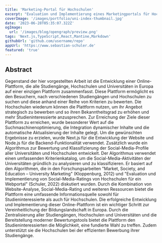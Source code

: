 ```yaml
---
title: 'Marketing-Portal für Hochschulen'
excerpt: "Evaluation und Implementierung eines Marketingportals für Hochschulen"
coverImage: '/images/portfolio/uni-index-thumbnail.jpg'
date: '2023-06-28T05:35:07.322Z'
ogImage: 
  url: '/images/blog/opengraph/preview.png'
tags: 'Next.js,TypeScript,React,Mantine,Markdown'
githubUrl: 'github.com/username/repo'
appUrl: 'https://www.sebastian-schuler.de'
featured: 'true'
---
```


## Abstract

Gegenstand der hier vorgestellten Arbeit ist die Entwicklung einer Online-Plattform, die alle Studiengänge, Hochschulen und Universitäten in Europa auf einer einzigen Plattform zusammenfasst. Diese Plattform ermöglicht es den Besuchern, nach verschiedenen Studiengängen und Hochschulen zu suchen und diese anhand einer Reihe von Kriterien zu bewerten. Die Hochschulen wiederum können die Plattform nutzen, um ihr Angebot strategisch zu bewerben und so ihren Bekanntheitsgrad zu erhöhen und mehr Studieninteressierte anzusprechen. Zur Erreichung der Ziele dieser Plattform zu erreichen, wurde besonderer Wert auf die Suchmaschinenoptimierung, die Integration dynamischer Inhalte und die automatische Aktualisierung der Inhalte gelegt. Um die gewünschten Ergebnisse zu erzielen, wurde Next.js für die Entwicklung der Website und Node.js für die Backend-Funktionalität verwendet. Zusätzlich wurde ein Algorithmus zur Bewertung und Klassifizierung der Social-Media-Profile aller Universitäten und Hochschulen entwickelt. Der Algorithmus verwendet einen umfassenden Kriterienkatalog, um die Social-Media-Aktivitäten der Universitäten gründlich zu analysieren und zu klassifizieren. Er basiert auf den Algorithmen, die in den Forschungsarbeiten "Market, Society, and Education – University Marketing" (Kloppenburg, 2012) und "Evaluation und Implementierung von Social-Media-Ratings von Hochschulen für ein Webportal" (Schuler, 2022) diskutiert wurden. Durch die Kombination von Website-Analyse, Social-Media-Rating und weiteren Ressourcen bietet die Plattform eine umfassende Informationsquelle sowohl für Studieninteressierte als auch für Hochschulen. Die erfolgreiche Entwicklung und Implementierung dieser Online-Plattform ist ein wichtiger Schritt zur Vereinheitlichung der Bildungslandschaft in Europa. Durch die Zentralisierung aller Studiengängen, Hochschulen und Universitäten und die Bereitstellung moderner Bewertungstools bietet die Plattform den Studieninteressierten die Möglichkeit, eine fundierte Wahl zu treffen. Zudem unterstützt sie die Hochschulen bei der effizienten Bewerbung ihrer Studiengänge.
